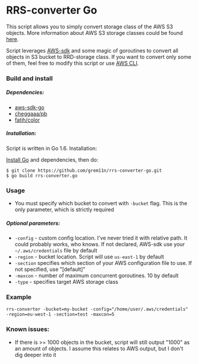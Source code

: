 # RRS-converter Go

This script allows you to simply convert storage class of the AWS S3 objects. More information
about AWS S3 storage classes could be found [here](http://docs.aws.amazon.com/AmazonS3/latest/dev/storage-class-intro.html).

Script leverages
[AWS-sdk](https://github.com/aws/aws-sdk-go)
and some magic of goroutines to convert all objects in S3 bucket to RRD-storage class. If you want to convert only some of them, feel free to modify this script or use
[AWS CLI](http://www.developmentshack.com/amazon-s3-command-line-optionstipstricks/42).

### Build and install
##### Dependencies:
- [aws-sdk-go](https://github.com/aws/aws-sdk-go)
- [cheggaaa/pb](https://github.com/cheggaaa/pb)
- [fatih/color](https://github.com/fatih/color)


##### Installation:
Script is written in Go 1.6. Installation:

[Install Go](https://golang.org/doc/install) and dependencies, then do:
```
$ git clone https://github.com/grem11n/rrs-converter-go.git
$ go build rrs-converter.go
```

### Usage

- You must specify which bucket to convert with `-bucket` flag. This is the only parameter, which is strictly required

##### Optional parameters:

- `-config` - custom config location. I've never tried it with relative path. It could probably works, who knows. If not declared, AWS-sdk use your `~/.aws/credentials` file by default
- `-region` - bucket location. Script will use `us-east-1` by default
- `-section` specifies which section of your AWS configuration file to use. If not specified, use "[default]"
- `-maxcon` - number of maximum concurrent goroutines. 10 by default
- `-type` - specifies target AWS storage class

### Example

```
rrs-converter -bucket=my-bucket -config="/home/user/.aws/credentials" -region=eu-west-1 -section=test -maxcon=5
```

### Known issues:

- If there is >= 1000 objects in the bucket, script will still output "1000" as an amount of objects. I assume this relates to AWS output, but I don't dig deeper into it
